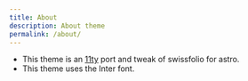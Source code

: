 ```yaml
---
title: About
description: About theme
permalink: /about/
---
```

- This theme is an [11ty](https://1ty.dev) port and tweak of swissfolio for astro. 
- This theme uses the Inter font.